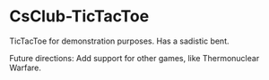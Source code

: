 # CsClub-TicTacToe
TicTacToe for demonstration purposes. Has a sadistic bent.

Future directions: Add support for other games, like Thermonuclear Warfare.
